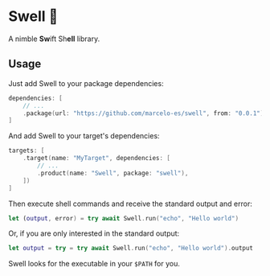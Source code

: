# Swell 🌊

A nimble **Sw**ift Sh**ell** library.

## Usage

Just add Swell to your package dependencies:

```swift
dependencies: [
    // ...
    .package(url: "https://github.com/marcelo-es/swell", from: "0.0.1"),
]
```

And add Swell to your target's dependencies:

```swift
targets: [
    .target(name: "MyTarget", dependencies: [
        // ...
        .product(name: "Swell", package: "swell"),
    ])
]
```

Then execute shell commands and receive the standard output and error:

```swift
let (output, error) = try await Swell.run("echo", "Hello world")
```

Or, if you are only interested in the standard output:

```swift
let output = try = try await Swell.run("echo", "Hello world").output
```

Swell looks for the executable in your `$PATH` for you.
